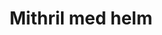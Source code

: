 ---
layout: item
title: Mithril med helm
item-id: 1143
datatable: true
id: 1143
name: "Mithril med helm"
monsters:
  - id: 2090
    name: "Moss giant"
    combat_level: 42
    wiki_url: "https://oldschool.runescape.wiki/w/Moss_giant#Level_42"
    drops:
      - quantity: "1"
        noted: false
        rarity: 0.015625
    image: "https://oldschool.runescape.wiki/images/6/61/Moss_giant.png?3c6c6"
  - id: 2091
    name: "Moss giant"
    combat_level: 42
    wiki_url: "https://oldschool.runescape.wiki/w/Moss_giant#Level_42"
    drops:
      - quantity: "1"
        noted: false
        rarity: 0.015625
    image: "https://oldschool.runescape.wiki/images/6/61/Moss_giant.png?3c6c6"
  - id: 2092
    name: "Moss giant"
    combat_level: 42
    wiki_url: "https://oldschool.runescape.wiki/w/Moss_giant#Level_42"
    drops:
      - quantity: "1"
        noted: false
        rarity: 0.015625
    image: "https://oldschool.runescape.wiki/images/6/61/Moss_giant.png?3c6c6"
  - id: 2093
    name: "Moss giant"
    combat_level: 42
    wiki_url: "https://oldschool.runescape.wiki/w/Moss_giant#Level_42"
    drops:
      - quantity: "1"
        noted: false
        rarity: 0.015625
    image: "https://oldschool.runescape.wiki/images/6/61/Moss_giant.png?3c6c6"
  - id: 7262
    name: "Moss giant"
    combat_level: 42
    wiki_url: "https://oldschool.runescape.wiki/w/Moss_giant#Level_42"
    drops:
      - quantity: "1"
        noted: false
        rarity: 0.015625
    image: "https://oldschool.runescape.wiki/images/6/61/Moss_giant.png?3c6c6"
---